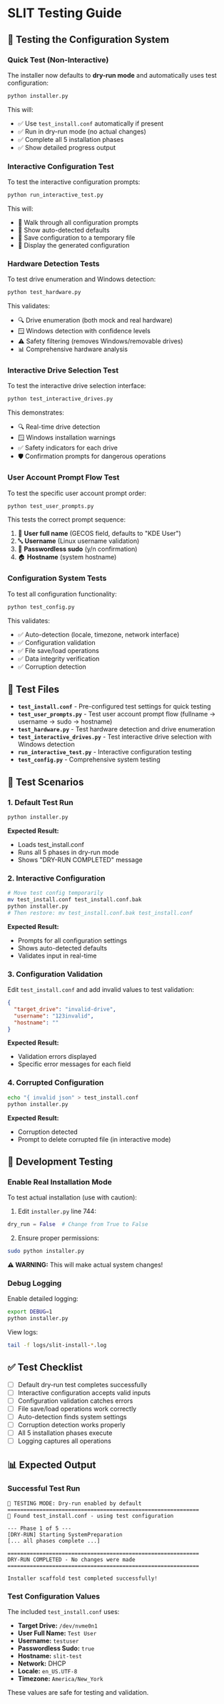 # SLIT Testing Guide

## 🧪 Testing the Configuration System

### Quick Test (Non-Interactive)
The installer now defaults to **dry-run mode** and automatically uses test configuration:

```bash
python installer.py
```

This will:
- ✅ Use `test_install.conf` automatically if present
- ✅ Run in dry-run mode (no actual changes)
- ✅ Complete all 5 installation phases
- ✅ Show detailed progress output

### Interactive Configuration Test
To test the interactive configuration prompts:

```bash
python run_interactive_test.py
```

This will:
- 🔧 Walk through all configuration prompts
- 📝 Show auto-detected defaults
- 💾 Save configuration to a temporary file
- 📄 Display the generated configuration

### Hardware Detection Tests
To test drive enumeration and Windows detection:

```bash
python test_hardware.py
```

This validates:
- 🔍 Drive enumeration (both mock and real hardware)
- 🪟 Windows detection with confidence levels
- ⚠️ Safety filtering (removes Windows/removable drives)
- 📊 Comprehensive hardware analysis

### Interactive Drive Selection Test
To test the interactive drive selection interface:

```bash
python test_interactive_drives.py
```

This demonstrates:
- 🔍 Real-time drive detection
- 🪟 Windows installation warnings
- ✅ Safety indicators for each drive
- 🛡️ Confirmation prompts for dangerous operations

### User Account Prompt Flow Test
To test the specific user account prompt order:

```bash
python test_user_prompts.py
```

This tests the correct prompt sequence:
1. 👤 **User full name** (GECOS field, defaults to "KDE User")
2. 🔤 **Username** (Linux username validation)
3. 🔐 **Passwordless sudo** (y/n confirmation)
4. 🏠 **Hostname** (system hostname)

### Configuration System Tests
To test all configuration functionality:

```bash
python test_config.py
```

This validates:
- ✅ Auto-detection (locale, timezone, network interface)
- ✅ Configuration validation
- ✅ File save/load operations
- ✅ Data integrity verification
- ✅ Corruption detection

## 📁 Test Files

- **`test_install.conf`** - Pre-configured test settings for quick testing
- **`test_user_prompts.py`** - Test user account prompt flow (fullname → username → sudo → hostname)
- **`test_hardware.py`** - Test hardware detection and drive enumeration  
- **`test_interactive_drives.py`** - Test interactive drive selection with Windows detection
- **`run_interactive_test.py`** - Interactive configuration testing
- **`test_config.py`** - Comprehensive system testing

## 🎯 Test Scenarios

### 1. Default Test Run
```bash
python installer.py
```
**Expected Result:** 
- Loads test_install.conf
- Runs all 5 phases in dry-run mode
- Shows "DRY-RUN COMPLETED" message

### 2. Interactive Configuration
```bash
# Move test config temporarily
mv test_install.conf test_install.conf.bak
python installer.py
# Then restore: mv test_install.conf.bak test_install.conf
```
**Expected Result:**
- Prompts for all configuration settings
- Shows auto-detected defaults
- Validates input in real-time

### 3. Configuration Validation
Edit `test_install.conf` and add invalid values to test validation:
```json
{
  "target_drive": "invalid-drive",
  "username": "123invalid",
  "hostname": ""
}
```
**Expected Result:**
- Validation errors displayed
- Specific error messages for each field

### 4. Corrupted Configuration
```bash
echo "{ invalid json" > test_install.conf
python installer.py
```
**Expected Result:**
- Corruption detected
- Prompt to delete corrupted file (in interactive mode)

## 🔧 Development Testing

### Enable Real Installation Mode
To test actual installation (use with caution):

1. Edit `installer.py` line 744:
```python
dry_run = False  # Change from True to False
```

2. Ensure proper permissions:
```bash
sudo python installer.py
```

**⚠️ WARNING:** This will make actual system changes!

### Debug Logging
Enable detailed logging:

```bash
export DEBUG=1
python installer.py
```

View logs:
```bash
tail -f logs/slit-install-*.log
```

## ✅ Test Checklist

- [ ] Default dry-run test completes successfully
- [ ] Interactive configuration accepts valid inputs
- [ ] Configuration validation catches errors
- [ ] File save/load operations work correctly
- [ ] Auto-detection finds system settings
- [ ] Corruption detection works properly
- [ ] All 5 installation phases execute
- [ ] Logging captures all operations

## 📊 Expected Output

### Successful Test Run
```
🧪 TESTING MODE: Dry-run enabled by default
============================================================
📁 Found test_install.conf - using test configuration

--- Phase 1 of 5 ---
[DRY-RUN] Starting SystemPreparation
[... all phases complete ...]

============================================================
DRY-RUN COMPLETED - No changes were made
============================================================

Installer scaffold test completed successfully!
```

### Test Configuration Values
The included `test_install.conf` uses:
- **Target Drive:** `/dev/nvme0n1`
- **User Full Name:** `Test User`
- **Username:** `testuser`
- **Passwordless Sudo:** `true`
- **Hostname:** `slit-test`
- **Network:** DHCP
- **Locale:** `en_US.UTF-8`
- **Timezone:** `America/New_York`

These values are safe for testing and validation.